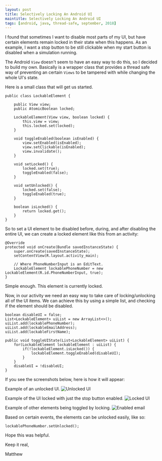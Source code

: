 ```yaml
---
layout: post
title: Selectively Locking An Android UI
maintitle: Selectively Locking An Android UI
tags: [android, java, thread-safe, september, 2018]
---
```


I found that sometimes I want to disable most parts of my UI, but have certain elements remain locked in their state when this happens.  As an example, I want a stop button to be still clickable when my start button is disabled when a simulation running.

The Android `View` doesn't seem to have an easy way to do this, so I decided to build my own.
Basically is a wrapper class that provides a thread safe way of preventing an certain `Views` to be tampered with while changing the whole UI's state.

Here is a small class that will get us started.

```
public class LockableElement {

    public View view;
    public AtomicBoolean locked;

    LockableElement(View view, boolean locked) {
        this.view = view;
        this.locked.set(locked);
    }

    void toggleEnabled(boolean isEnabled) {
        view.setEnabled(isEnabled);
        view.setClickable(isEnabled);
        view.invalidate();
    }
   
    void setLocked() {
        locked.set(true);
        toggleEnabled(false);
    }

    void setUnlocked() {
        locked.set(false);
        toggleEnabled(true);
    }

    boolean isLocked() {
        return locked.get();
    }
}
```

So to set a UI element to be disabled before, during, and after disabling the entire UI, we can create a locked element like this from an activity:
```
@Override
protected void onCreate(Bundle savedInstanceState) {
    super.onCreate(savedInstanceState);
    setContentView(R.layout.activity_main);
    
    // Where PhoneNumberInput is an EditText.
    LockableElement lockablePhoneNumber = new LockableElement(R.id.PhoneNumberInput, true);
}
```
Simple enough.  This element is currently locked.

Now, in our activity we need an easy way to take care of locking/unlocking all of the UI items.  We can achieve this by using a simple list, and checking if the element should be disabled.

```
boolean disableUI = false;
List<LockableElement> uiList = new ArrayList<>();
uiList.add(lockablePhoneNumber);
uiList.add(lockableEmailAddress);
uiList.add(lockableFirstName);

public void toggleUIState(List<LockableElement> uiList) {
    for(LockableElement lockableElement : uiList) {
        if(!lockableElement.isLocked()) {
            lockableElement.toggleEnabled(disableUI);
        }
    }
    disableUI = !disableUI;
}
```

If you see the screenshots below, here is how it will appear:

Example of an unlocked UI.
![Unlocked UI](/assets/img/EnabledUI.jpg)

Example of the UI locked with just the stop button enabled.
![Locked UI](/assets/img/DisabledUI.jpg)

Example of other elements being toggled by locking.
![Enabled email](/assets/img/EmailEnabled.jpg)

Based on certain events, the elements can be unlocked easily, like so:
```
lockablePhoneNumber.setUnlocked();
```

Hope this was helpful.

Keep it real,

Matthew
